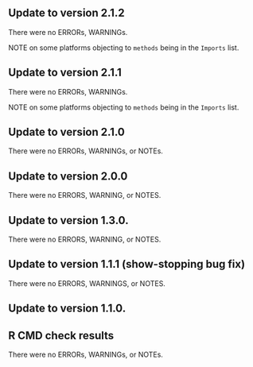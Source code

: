 
## Update to version 2.1.2
There were no ERRORs, WARNINGs.

NOTE on some platforms objecting to `methods` being in the `Imports` list.

## Update to version 2.1.1
There were no ERRORs, WARNINGs.

NOTE on some platforms objecting to `methods` being in the `Imports` list.

## Update to version 2.1.0
There were no ERRORs, WARNINGs, or NOTEs.

## Update to version 2.0.0
There were no ERRORS, WARNING, or NOTES.


## Update to version 1.3.0.
There were no ERRORS, WARNING, or NOTES.



## Update to version 1.1.1 (show-stopping bug fix)
There were no ERRORS, WARNINGS, or NOTES.



## Update to version 1.1.0.

## R CMD check results
There were no ERRORs, WARNINGs, or NOTEs.
